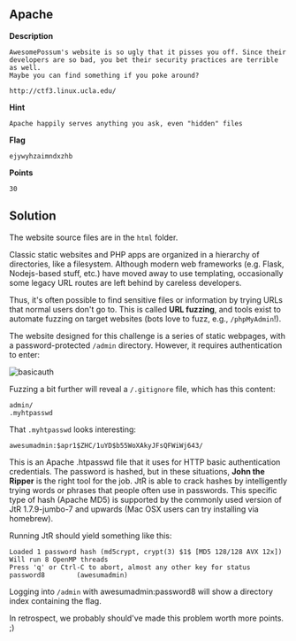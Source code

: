## Apache

__Description__

```
AwesomePossum's website is so ugly that it pisses you off. Since their
developers are so bad, you bet their security practices are terrible as well.
Maybe you can find something if you poke around?

http://ctf3.linux.ucla.edu/
```

__Hint__

```
Apache happily serves anything you ask, even "hidden" files
```

__Flag__

```
ejywyhzaimndxzhb
```

__Points__

```
30
```

## Solution

The website source files are in the `html` folder.

Classic static websites and PHP apps are organized in a hierarchy of
directories, like a filesystem. Although modern web frameworks (e.g. Flask,
Nodejs-based stuff, etc.) have moved away to use templating, occasionally some
legacy URL routes are left behind by careless developers.

Thus, it's often possible to find sensitive files or information by trying URLs
that normal users don't go to. This is called __URL fuzzing__, and tools exist
to automate fuzzing on target websites (bots love to fuzz, e.g.,
`/phpMyAdmin`!).

The website designed for this challenge is a series of static webpages, with a
password-protected `/admin` directory. However, it requires authentication to
enter:

![basicauth](docs/basicauth.png)

Fuzzing a bit further will reveal a `/.gitignore` file, which has this content:

```
admin/
.myhtpasswd
```

That `.myhtpasswd` looks interesting:

```
awesumadmin:$apr1$ZHC/1uYD$b55WoXAkyJFsQFWiWj643/
```

This is an Apache .htpasswd file that it uses for HTTP basic authentication
credentials. The password is hashed, but in these situations, __John the Ripper__ is the right tool for the job. JtR is able to crack hashes by
intelligently trying words or phrases that people often use in passwords. This
specific type of hash (Apache MD5) is supported by the commonly used version of
JtR 1.7.9-jumbo-7 and upwards (Mac OSX users can try installing via homebrew).

Running JtR should yield something like this:

```
Loaded 1 password hash (md5crypt, crypt(3) $1$ [MD5 128/128 AVX 12x])
Will run 8 OpenMP threads
Press 'q' or Ctrl-C to abort, almost any other key for status
password8        (awesumadmin)
```

Logging into `/admin` with awesumadmin:password8 will show a directory index
containing the flag.

In retrospect, we probably should've made this problem worth more points. ;)
